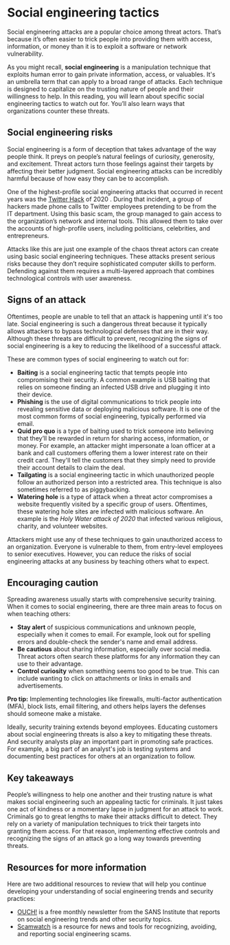 # Social engineering tactics
Social engineering attacks are a popular choice among threat actors. That’s because it’s often easier to trick people into providing them with access, information, or money than it is to exploit a software or network vulnerability.

As you might recall, **social engineering** is a manipulation technique that exploits human error to gain private information, access, or valuables. It's an umbrella term that can apply to a broad range of attacks. Each technique is designed to capitalize on the trusting nature of people and their willingness to help. In this reading, you will learn about specific social engineering tactics to watch out for. You’ll also learn ways that organizations counter these threats.

## Social engineering risks
Social engineering is a form of deception that takes advantage of the way people think. It preys on people’s natural feelings of curiosity, generosity, and excitement. Threat actors turn those feelings against their targets by affecting their better judgment. Social engineering attacks can be incredibly harmful because of how easy they can be to accomplish.

One of the highest-profile social engineering attacks that occurred in recent years was the [Twitter Hack](https://www.dfs.ny.gov/Twitter_Report) of 2020
. During that incident, a group of hackers made phone calls to Twitter employees pretending to be from the IT department. Using this basic scam, the group managed to gain access to the organization’s network and internal tools. This allowed them to take over the accounts of high-profile users, including politicians, celebrities, and entrepreneurs.

Attacks like this are just one example of the chaos threat actors can create using basic social engineering techniques. These attacks present serious risks because they don’t require sophisticated computer skills to perform. Defending against them requires a multi-layered approach that combines technological controls with user awareness.

## Signs of an attack
Oftentimes, people are unable to tell that an attack is happening until it's too late. Social engineering is such a dangerous threat because it typically allows attackers to bypass technological defenses that are in their way. Although these threats are difficult to prevent, recognizing the signs of social engineering is a key to reducing the likelihood of a successful attack.

These are common types of social engineering to watch out for:

- **Baiting** is a social engineering tactic that tempts people into compromising their security. A common example is USB baiting that relies on someone finding an infected USB drive and plugging it into their device.
- **Phishing** is the use of digital communications to trick people into revealing sensitive data or deploying malicious software. It is one of the most common forms of social engineering, typically performed via email.
- **Quid pro quo** is a type of baiting used to trick someone into believing that they’ll be rewarded in return for sharing access, information, or money. For example, an attacker might impersonate a loan officer at a bank and call customers offering them a lower interest rate on their credit card. They'll tell the customers that they simply need to provide their account details to claim the deal.
- **Tailgating** is a social engineering tactic in which unauthorized people follow an authorized person into a restricted area. This technique is also sometimes referred to as piggybacking.
- **Watering hole** is a type of attack when a threat actor compromises a website frequently visited by a specific group of users. Oftentimes, these watering hole sites are infected with malicious software. An example is the *Holy Water attack of 2020* that infected various religious, charity, and volunteer websites.

Attackers might use any of these techniques to gain unauthorized access to an organization. Everyone is vulnerable to them, from entry-level employees to senior executives. However, you can reduce the risks of social engineering attacks at any business by teaching others what to expect.

## Encouraging caution
Spreading awareness usually starts with comprehensive security training. When it comes to social engineering, there are three main areas to focus on when teaching others:

- **Stay alert** of suspicious communications and unknown people, especially when it comes to email. For example, look out for spelling errors and double-check the sender's name and email address.
- **Be cautious** about sharing information, especially over social media. Threat actors often search these platforms for any information they can use to their advantage.
- **Control curiosity** when something seems too good to be true. This can include wanting to click on attachments or links in emails and advertisements.

**Pro tip:** Implementing technologies like firewalls, multi-factor authentication (MFA), block lists, email filtering, and others helps layers the defenses should someone make a mistake.

Ideally, security training extends beyond employees. Educating customers about social engineering threats is also a key to mitigating these threats. And security analysts play an important part in promoting safe practices. For example, a big part of an analyst's job is testing systems and documenting best practices for others at an organization to follow.

## Key takeaways
People’s willingness to help one another and their trusting nature is what makes social engineering such an appealing tactic for criminals. It just takes one act of kindness or a momentary lapse in judgment for an attack to work. Criminals go to great lengths to make their attacks difficult to detect. They rely on a variety of manipulation techniques to trick their targets into granting them access. For that reason, implementing effective controls and recognizing the signs of an attack go a long way towards preventing threats.

## Resources for more information
Here are two additional resources to review that will help you continue developing your understanding of social engineering trends and security practices: 

- [OUCH!](https://www.sans.org/newsletters/ouch/) is a free monthly newsletter from the SANS Institute that reports on social engineering trends and other security topics.
- [Scamwatch](https://www.scamwatch.gov.au/) is a resource for news and tools for recognizing, avoiding, and reporting social engineering scams.
